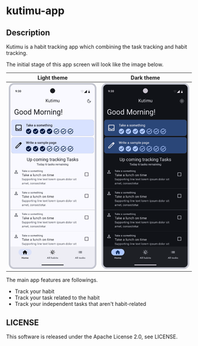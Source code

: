 # kutimu-app

## Description

Kutimu is a habit tracking app which combining the task tracking and habit tracking.  

The initial stage of this app screen will look like the image below.

|                Light theme                |                    Dark theme                    |
|:-----------------------------------------:|:------------------------------------------------:|
| ![](docs/assets/images/Main%20Screen.png) | ![](docs/assets/images/Main%20Screen%20Dark.png) |

The main app features are followings.

* Track your habit
* Track your task related to the habit
* Track your independent tasks that aren't habit-related

## LICENSE

This software is released under the Apache License 2.0, see LICENSE.